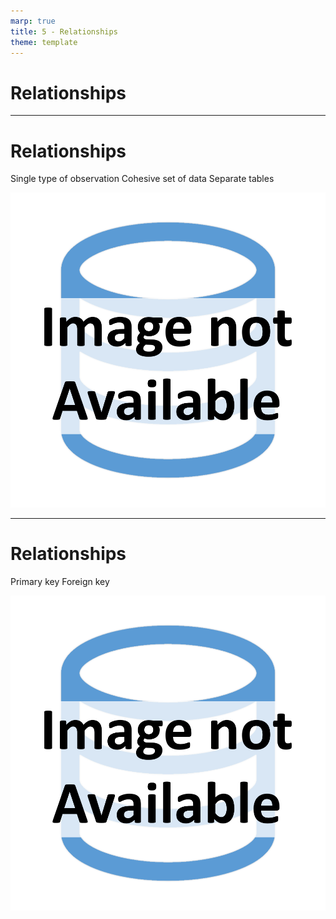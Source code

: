 ```yaml
---
marp: true
title: 5 - Relationships
theme: template
---
```


<!-- _class: title-only -->

# Relationships

---

<!-- _class: title-two-content-left-center -->

# Relationships

Single type of observation
Cohesive set of data
Separate tables

![image An icon of a database table with three columns and three rows in a minimalist style](images/placeholder.png)

---

<!-- _class: title-two-content-left-center -->

# Relationships

Primary key
Foreign key

![image An icon of a database table with three columns and three rows in a minimalist style](images/placeholder.png)


